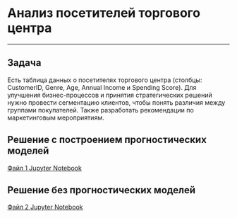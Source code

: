 # Анализ посетителей торгового центра

---

## Задача

Есть таблица данных о посетителях торгового центра (столбцы: CustomerID, Genre, Age, Annual Income и Spending Score). Для улучшения бизнес-процессов и принятия стратегических решений нужно провести сегментацию клиентов, чтобы понять различия между группами покупателей. Также разработать рекомендации по маркетинговым мероприятиям.

## Решение с построением прогностических моделей

[Файл 1 Jupyter Notebook](https://github.com/serkosil/pet_projects/blob/a198c0cd4dc25d4cde57056080b67e0ca45d7245/Analysis%20shopping%20mall%20visitors/mall_visitors1.ipynb)

## Решение без прогностических моделей

[Файл 2 Jupyter Notebook](https://github.com/serkosil/pet_projects/blob/a198c0cd4dc25d4cde57056080b67e0ca45d7245/Analysis%20shopping%20mall%20visitors/mall_visitors2.ipynb)
